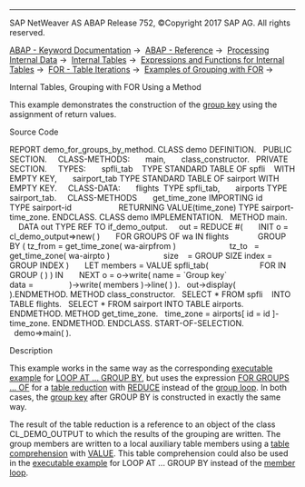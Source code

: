   

* * *

SAP NetWeaver AS ABAP Release 752, ©Copyright 2017 SAP AG. All rights reserved.

[ABAP - Keyword Documentation](https://help.sap.com/doc/abapdocu_752_index_htm/7.52/en-US/abenabap.htm) →  [ABAP - Reference](https://help.sap.com/doc/abapdocu_752_index_htm/7.52/en-US/abenabap_reference.htm) →  [Processing Internal Data](https://help.sap.com/doc/abapdocu_752_index_htm/7.52/en-US/abenabap_data_working.htm) →  [Internal Tables](https://help.sap.com/doc/abapdocu_752_index_htm/7.52/en-US/abenitab.htm) →  [Expressions and Functions for Internal Tables](https://help.sap.com/doc/abapdocu_752_index_htm/7.52/en-US/abentable_processing_expr_func.htm) →  [FOR - Table Iterations](https://help.sap.com/doc/abapdocu_752_index_htm/7.52/en-US/abenfor_itab.htm) →  [Examples of Grouping with FOR](https://help.sap.com/doc/abapdocu_752_index_htm/7.52/en-US/abenfor_grouping_abexas.htm) → 

Internal Tables, Grouping with FOR Using a Method

This example demonstrates the construction of the [group key](https://help.sap.com/doc/abapdocu_752_index_htm/7.52/en-US/abengroup_key_glosry.htm "Glossary Entry") using the assignment of return values.

Source Code

REPORT demo\_for\_groups\_by\_method.
CLASS demo DEFINITION.
  PUBLIC SECTION.
    CLASS-METHODS:
      main,
      class\_constructor.
  PRIVATE SECTION.
    TYPES:
      spfli\_tab    TYPE STANDARD TABLE OF spfli    WITH EMPTY KEY,
      sairport\_tab TYPE STANDARD TABLE OF sairport WITH EMPTY KEY.
    CLASS-DATA:
      flights  TYPE spfli\_tab,
      airports TYPE sairport\_tab.
    CLASS-METHODS
      get\_time\_zone IMPORTING id               TYPE sairport-id
                    RETURNING VALUE(time\_zone) TYPE sairport-time\_zone.
ENDCLASS.
CLASS demo IMPLEMENTATION.
  METHOD main.
    DATA out TYPE REF TO if\_demo\_output.
    out = REDUCE #(
      INIT o = cl\_demo\_output=>new( )
      FOR GROUPS <group> OF wa IN flights
            GROUP BY ( tz\_from = get\_time\_zone( wa-airpfrom )
                       tz\_to   = get\_time\_zone( wa-airpto )
                       size    = GROUP SIZE index = GROUP INDEX )
      LET members = VALUE spfli\_tab(
                      FOR <member> IN GROUP <group> ( <member> ) ) IN
      NEXT o = o->write( name = \`Group key\`
                         data = <group>
               )->write( members )->line( ) ).
  out->display( ).ENDMETHOD.
METHOD class\_constructor.
  SELECT \* FROM spfli    INTO TABLE flights.
  SELECT \* FROM sairport INTO TABLE airports.
ENDMETHOD.
METHOD get\_time\_zone.
  time\_zone = airports\[ id = id \]-time\_zone.
ENDMETHOD.
ENDCLASS.
START-OF-SELECTION.
  demo=>main( ).

Description

This example works in the same way as the corresponding [executable example](https://help.sap.com/doc/abapdocu_752_index_htm/7.52/en-US/abenloop_group_by_method_abexa.htm) for [LOOP AT ... GROUP BY](https://help.sap.com/doc/abapdocu_752_index_htm/7.52/en-US/abaploop_at_itab_group_by.htm), but uses the expression [FOR GROUPS ... OF](https://help.sap.com/doc/abapdocu_752_index_htm/7.52/en-US/abenfor_groups_of.htm) for a [table reduction](https://help.sap.com/doc/abapdocu_752_index_htm/7.52/en-US/abentable_reduction_glosry.htm "Glossary Entry") with [REDUCE](https://help.sap.com/doc/abapdocu_752_index_htm/7.52/en-US/abenconstructor_expression_reduce.htm) instead of the [group loop](https://help.sap.com/doc/abapdocu_752_index_htm/7.52/en-US/abengroup_loop_glosry.htm "Glossary Entry"). In both cases, the [group key](https://help.sap.com/doc/abapdocu_752_index_htm/7.52/en-US/abengroup_key_glosry.htm "Glossary Entry") after GROUP BY is constructed in exactly the same way.

The result of the table reduction is a reference to an object of the class CL\_DEMO\_OUTPUT to which the results of the grouping are written. The group members are written to a local auxiliary table members using a [table comprehension](https://help.sap.com/doc/abapdocu_752_index_htm/7.52/en-US/abentable_comprehension_glosry.htm "Glossary Entry") with [VALUE](https://help.sap.com/doc/abapdocu_752_index_htm/7.52/en-US/abenvalue_constructor_params_itab.htm). This table comprehension could also be used in the [executable example](https://help.sap.com/doc/abapdocu_752_index_htm/7.52/en-US/abenloop_group_by_method_abexa.htm) for LOOP AT ... GROUP BY instead of the [member loop](https://help.sap.com/doc/abapdocu_752_index_htm/7.52/en-US/abenmember_loop_glosry.htm "Glossary Entry").